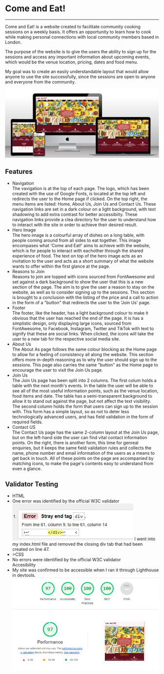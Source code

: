 <h1>Come and Eat!</h1>
<hr>
Come and Eat! is a website created to facilitate community cooking sessions on a weekly basis. It offers an opportunity to learn how to cook while making personal connections with local community members based in London. 

The purpose of the website is to give the users the ability to sign up for the sessions and access any important information about upcoming events, which would be the venue location, pricing, dates and food menu. 

My goal was to create an easily understandable layout that would allow anyone to use the site successfully, since the sessions are open to anyone and everyone from the community.

<img src="/assets/images/MultiDeviceMockUp.jpg" alt="Multi Device Mock-Up">

<h2>Features</h2>
<ul>
    <li>Navigation</li>
    The vavigation is at the top of each page. The logo, which has been created with the use of Google Fonts, is located at the top left and redirects the user to the Home page if clicked. On the top right, the menu items are listed: Home, About Us, Join Us and Contact Us.
    These navigation links are set in a dark colour on a light background, with text shadowing to add extra contrast for better accessibiity.
    These navigation links provide a clea directory for the user to understand how to interact with the site in order to achieve their desired result. 
    <li>Hero Image</li>
    The hero image is a colourful array of dishes on a long table, with people coming around from all sides to eat together. This image encompases what 'Come and Eat!' aims to achieve with the website, which is for people to interact with eachother through the shared experience of food. The text on top of the hero image acts as an invitation to  the user and acts as a short summary of what the website wants to offer within the first glance at the page.
    <li>Reasons to Join</li>
    Reasons to join are topped with icons sourced from FontAwesome and set against a dark background to show the user that this is a new section of the page. The aim is to give the user a reason to stay on the website, as well as to consider signing up to the sessions. This section is brought to a conclusion with the listing of the price and a call to action in the form of a "button" that redirects the user to the 'Join Us' page.  
    <li>Footer</li>
    The footer, like the header, has a light background colour to make it obvious that the user has reached the end of the page. It is has a simplistic design, only displaying large icons, sourced from FontAwesome, to Facebook, Instagram, Twitter and TikTok with text to signify that these are social links. When clicked, the icons will take the user to a new tab for the respective social media site. 
    <li>About Us</li>
    The About As page follows the same colour blocking as the Home page to allow for a feeling of consistency all along the website. This section offers more in-depth reasoning as to why the user should sign up to the sessions. 
    This page also carries the same "button" as the Home page to encourage the user to visit the Join Us page.
    <li>Join Us</li>
    The Join Us page has been split into 2 columns.
    The first colum holds a table with the next month's events. In the table the user will be able to see all of the most useful information points, such as the venue location, food items and date. The table has a semi-transparent background to allow it to stand out against the page, but not affect the text visibility.
    The second column holds the form that users can sign up to the session with. This form has a simple layout, so as not to deter less technologically advanced users, and has field validation in the form of required fields. 
    <li>Contact US</li>
    The Contact Us page has the same 2-column layout at the Join Us page, but on the left-hand side the user can find vital contact information points. On the right, there is another form, this time for genreal enquiries, but it keeps the same field validation rules and collects the name, phone number and email information of the users as a means to get back in touch. All of these points on the page are accompanied by matching icons, to make the page's contents easy to understand from even a glance.
</ul>

<h2>Validator Testing</h2>
<ul>
    <li>HTML
        <li>
        One error was identified by the official W3C validator
        <img src="/assets/images/HTML_error_flagging.jpg" alt="HTML error shown in W3C validator">
        I went into my index.html file and removed the closing div tab that had been created on line 47.
        </li>
    </li>
    <li>>CSS
        <li>No errors were identified by the official W3C validator</li>
    </li>
        </li>Accesibility
        <li>
        My site was confirmed to be accessible when I ran it through Lighthouse in devtools.
        <img src="/assets/images/LighthouseAccessibility.jpg" alt="Accessibility scores shown in Ligthouse">
        </li>
    </li>


